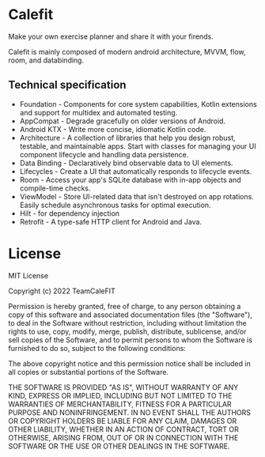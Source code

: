 # Calefit

Make your own exercise planner and share it with your firends.

Calefit is mainly composed of modern android architecture, MVVM, flow, room, and databinding.

## Technical specification
- Foundation - Components for core system capabilities, Kotlin extensions and support for multidex and automated testing.
- AppCompat - Degrade gracefully on older versions of Android.
- Android KTX - Write more concise, idiomatic Kotlin code.
- Architecture - A collection of libraries that help you design robust, testable, and maintainable apps. Start with classes for managing your UI component lifecycle and handling data persistence.
- Data Binding - Declaratively bind observable data to UI elements.
- Lifecycles - Create a UI that automatically responds to lifecycle events.
- Room - Access your app's SQLite database with in-app objects and compile-time checks.
- ViewModel - Store UI-related data that isn't destroyed on app rotations. Easily schedule asynchronous tasks for optimal execution.
- Hilt - for dependency injection
- Retrofit - A type-safe HTTP client for Android and Java.


# License
MIT License

Copyright (c) 2022 TeamCaleFIT

Permission is hereby granted, free of charge, to any person obtaining a copy
of this software and associated documentation files (the "Software"), to deal
in the Software without restriction, including without limitation the rights
to use, copy, modify, merge, publish, distribute, sublicense, and/or sell
copies of the Software, and to permit persons to whom the Software is
furnished to do so, subject to the following conditions:

The above copyright notice and this permission notice shall be included in all
copies or substantial portions of the Software.

THE SOFTWARE IS PROVIDED "AS IS", WITHOUT WARRANTY OF ANY KIND, EXPRESS OR
IMPLIED, INCLUDING BUT NOT LIMITED TO THE WARRANTIES OF MERCHANTABILITY,
FITNESS FOR A PARTICULAR PURPOSE AND NONINFRINGEMENT. IN NO EVENT SHALL THE
AUTHORS OR COPYRIGHT HOLDERS BE LIABLE FOR ANY CLAIM, DAMAGES OR OTHER
LIABILITY, WHETHER IN AN ACTION OF CONTRACT, TORT OR OTHERWISE, ARISING FROM,
OUT OF OR IN CONNECTION WITH THE SOFTWARE OR THE USE OR OTHER DEALINGS IN THE
SOFTWARE.
